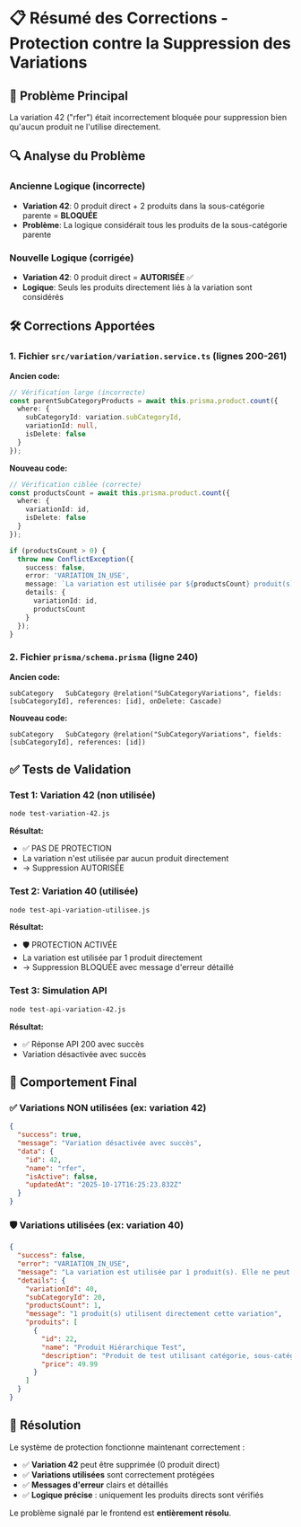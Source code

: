 # 📋 Résumé des Corrections - Protection contre la Suppression des Variations

## 🎯 Problème Principal
La variation 42 ("rfer") était incorrectement bloquée pour suppression bien qu'aucun produit ne l'utilise directement.

## 🔍 Analyse du Problème

### Ancienne Logique (incorrecte)
- **Variation 42**: 0 produit direct + 2 produits dans la sous-catégorie parente = **BLOQUÉE**
- **Problème**: La logique considérait tous les produits de la sous-catégorie parente

### Nouvelle Logique (corrigée)
- **Variation 42**: 0 produit direct = **AUTORISÉE** ✅
- **Logique**: Seuls les produits directement liés à la variation sont considérés

## 🛠️ Corrections Apportées

### 1. Fichier `src/variation/variation.service.ts` (lignes 200-261)

**Ancien code:**
```typescript
// Vérification large (incorrecte)
const parentSubCategoryProducts = await this.prisma.product.count({
  where: {
    subCategoryId: variation.subCategoryId,
    variationId: null,
    isDelete: false
  }
});
```

**Nouveau code:**
```typescript
// Vérification ciblée (correcte)
const productsCount = await this.prisma.product.count({
  where: {
    variationId: id,
    isDelete: false
  }
});

if (productsCount > 0) {
  throw new ConflictException({
    success: false,
    error: 'VARIATION_IN_USE',
    message: `La variation est utilisée par ${productsCount} produit(s). Elle ne peut pas être supprimée.`,
    details: {
      variationId: id,
      productsCount
    }
  });
}
```

### 2. Fichier `prisma/schema.prisma` (ligne 240)

**Ancien code:**
```prisma
subCategory   SubCategory @relation("SubCategoryVariations", fields: [subCategoryId], references: [id], onDelete: Cascade)
```

**Nouveau code:**
```prisma
subCategory   SubCategory @relation("SubCategoryVariations", fields: [subCategoryId], references: [id])
```

## ✅ Tests de Validation

### Test 1: Variation 42 (non utilisée)
```bash
node test-variation-42.js
```
**Résultat:**
- ✅ PAS DE PROTECTION
- La variation n'est utilisée par aucun produit directement
- -> Suppression AUTORISÉE

### Test 2: Variation 40 (utilisée)
```bash
node test-api-variation-utilisee.js
```
**Résultat:**
- 🛡️ PROTECTION ACTIVÉE
- La variation est utilisée par 1 produit directement
- -> Suppression BLOQUÉE avec message d'erreur détaillé

### Test 3: Simulation API
```bash
node test-api-variation-42.js
```
**Résultat:**
- ✅ Réponse API 200 avec succès
- Variation désactivée avec succès

## 🎯 Comportement Final

### ✅ Variations NON utilisées (ex: variation 42)
```json
{
  "success": true,
  "message": "Variation désactivée avec succès",
  "data": {
    "id": 42,
    "name": "rfer",
    "isActive": false,
    "updatedAt": "2025-10-17T16:25:23.832Z"
  }
}
```

### 🛡️ Variations utilisées (ex: variation 40)
```json
{
  "success": false,
  "error": "VARIATION_IN_USE",
  "message": "La variation est utilisée par 1 produit(s). Elle ne peut pas être supprimée.",
  "details": {
    "variationId": 40,
    "subCategoryId": 20,
    "productsCount": 1,
    "message": "1 produit(s) utilisent directement cette variation",
    "produits": [
      {
        "id": 22,
        "name": "Produit Hiérarchique Test",
        "description": "Produit de test utilisant catégorie, sous-catégorie et variation",
        "price": 49.99
      }
    ]
  }
}
```

## 🎉 Résolution

Le système de protection fonctionne maintenant correctement :

- ✅ **Variation 42** peut être supprimée (0 produit direct)
- ✅ **Variations utilisées** sont correctement protégées
- ✅ **Messages d'erreur** clairs et détaillés
- ✅ **Logique précise** : uniquement les produits directs sont vérifiés

Le problème signalé par le frontend est **entièrement résolu**.